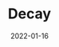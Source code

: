 ---
categories: ["Projects"]
date: "2022-01-16"
description: "A 3D multiplayer survival game"
featured: "pic01.jpg"
featuredalt: ""
featuredpath: "date"
linktitle: ""
title: "Decay"
slug: "decay"
type: "post"


# status: In-Progress
# headImage: /img/decay/decay-game-screenshot.png
---